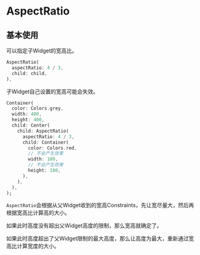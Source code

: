# AspectRatio

## 基本使用

可以指定子Widget的宽高比。

```dart
AspectRatio(
  aspectRatio: 4 / 3,
  child: child,
),
```

子Widget自己设置的宽高可能会失效。

```dart
Container(
  color: Colors.grey,
  width: 400,
  height: 400,
  child: Center(
    child: AspectRatio(
      aspectRatio: 4 / 3,
      child: Container(
        color: Colors.red,
        // 不会产生效果
        width: 100,
        // 不会产生效果
        height: 100,
      ),
    ),
  ),
);
```

`AspectRatio`会根据从父Widget收到的宽高Constraints，先让宽尽量大，然后再根据宽高比计算高的大小。

如果此时高度没有超出父Widget高度的限制，那么宽高就确定了。

如果此时高度超出了父Widget限制的最大高度，那么让高度为最大，重新通过宽高比计算宽度的大小。